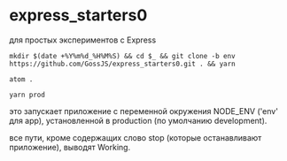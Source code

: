 # express_starters0
для простых экспериментов с Express

`mkdir $(date +%Y%m%d_%H%M%S) && cd $_ && git clone -b env https://github.com/GossJS/express_starters0.git . && yarn`

`atom .`

`yarn prod`

это запускает приложение с переменной окружения NODE_ENV ('env' для app), установленной в production (по умолчанию development).

все пути, кроме содержащих слово stop (которые останавливают приложение), выводят Working.
